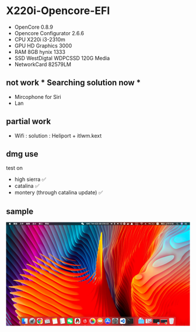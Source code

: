 # X220i-Opencore-EFI
 - OpenCore 0.8.9
 - Opencore Configurator 2.6.6
 - CPU X220i i3-2310m
 - GPU HD Graphics 3000
 - RAM 8GB hynix 1333
 - SSD WestDigtal WDPCSSD 120G Media
 - NetworkCard 82579LM
## not work * Searching solution now *
- Mircophone for Siri
- Lan

## partial work
- Wifi :
 solution : Heliport + itlwm.kext

## dmg use
test on 
- high sierra ✅
- catalina ✅
- montery (through catalina update) ✅

## sample
![Mac sample](./Macintosh.jpeg)
